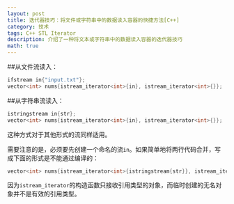 ```yaml
---
layout: post
title: 迭代器技巧：将文件或字符串中的数据读入容器的快捷方法[C++]
category: 技术
tags: C++ STL Iterator
description: 介绍了一种将文本或字符串中的数据读入容器的迭代器技巧
math: true
---
```


##从文件流读入：

```c++
ifstream in{"input.txt"};
vector<int> nums{istream_iterator<int>{in}, istream_iterator<int>{}};
```

##从字符串流读入：

```c++
istringstream in{str};
vector<int> nums{istream_iterator<int>{in}, istream_iterator<int>{}};
```

这种方式对于其他形式的流同样适用。

需要注意的是，必须要先创建一个命名的流`in`。如果简单地将两行代码合并，写成下面的形式是不能通过编译的：

```c++
vector<int> nums{istream_iterator<int>{istringstream{str}}, istream_iterator<int>{}};
```

因为`istream_iterator`的构造函数只接收引用类型的对象，而临时创建的无名对象并不是有效的引用类型。
